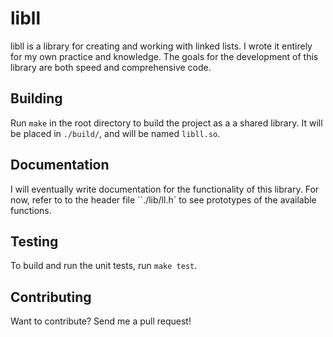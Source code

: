 libll
=============

libll is a library for creating and working with linked lists. I wrote it
entirely for my own practice and knowledge. The goals for the development of
this library are both speed and comprehensive code.


Building
------------

Run `make` in the root directory to build the project as a a shared library.
It will be placed in `./build/`, and will be named `libll.so`.


Documentation
------------

I will eventually write documentation for the functionality of this library.
For now, refer to to the header file ``./lib/ll.h` to see prototypes of
the available functions.


Testing
------------

To build and run the unit tests, run `make test`.


Contributing
------------

Want to contribute? Send me a pull request!

